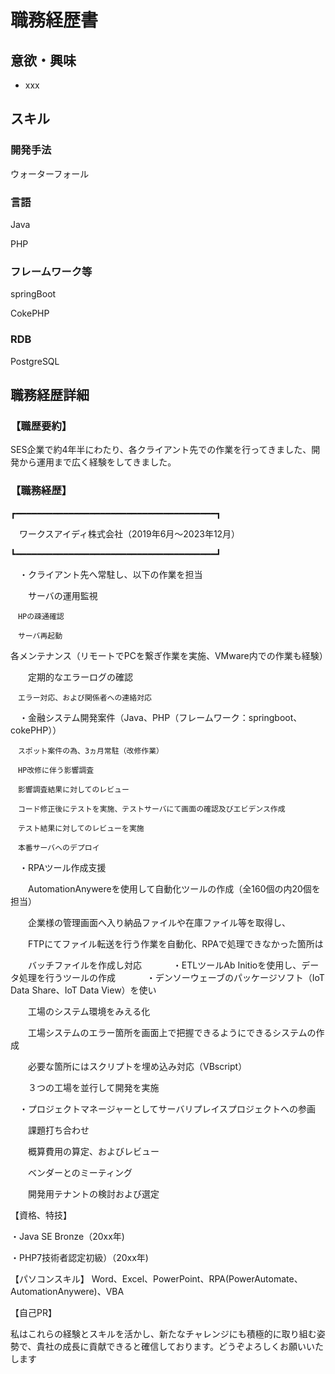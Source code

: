 # 職務経歴書

## 意欲・興味

- xxx

## スキル

### 開発手法

ウォーターフォール

### 言語

Java

PHP

### フレームワーク等

springBoot

CokePHP

### RDB

PostgreSQL


## 職務経歴詳細

### 【職歴要約】

SES企業で約4年半にわたり、各クライアント先での作業を行ってきました、開発から運用まで広く経験をしてきました。

### 【職務経歴】

┏━━━━━━━━━━━━━━━━━━━━━━━━━━━━━━━━━━━━━━┓

　ワークスアイディ株式会社（2019年6月～2023年12月）
 
┗━━━━━━━━━━━━━━━━━━━━━━━━━━━━━━━━━━━━━━┛

　・クライアント先へ常駐し、以下の作業を担当
 
　　サーバの運用監視
  
	　HPの疎通確認
  
	　サーバ再起動
  
各メンテナンス（リモートでPCを繋ぎ作業を実施、VMware内での作業も経験）

　　定期的なエラーログの確認
  
	　エラー対応、および関係者への連絡対応

　・金融システム開発案件（Java、PHP（フレームワーク：springboot、cokePHP））
 
	　スポット案件の為、3ヵ月常駐（改修作業）
  
	　HP改修に伴う影響調査
  
	　影響調査結果に対してのレビュー
  
	　コード修正後にテストを実施、テストサーバにて画面の確認及びエビデンス作成
  
	　テスト結果に対してのレビューを実施
  
	　本番サーバへのデプロイ

　・RPAツール作成支援
 
　　AutomationAnywereを使用して自動化ツールの作成（全160個の内20個を担当）
  
　　企業様の管理画面へ入り納品ファイルや在庫ファイル等を取得し、
  
　　FTPにてファイル転送を行う作業を自動化、RPAで処理できなかった箇所は
  
　　バッチファイルを作成し対応
　　
　・ETLツールAb Initioを使用し、データ処理を行うツールの作成
　　
　・デンソーウェーブのパッケージソフト（IoT Data Share、IoT Data View）を使い
 
　　工場のシステム環境をみえる化
  
　　工場システムのエラー箇所を画面上で把握できるようにできるシステムの作成
  
　　必要な箇所にはスクリプトを埋め込み対応（VBscript）
  
　　３つの工場を並行して開発を実施

　・プロジェクトマネージャーとしてサーバリプレイスプロジェクトへの参画
 
　　課題打ち合わせ
  
　　概算費用の算定、およびレビュー
  
　　ベンダーとのミーティング
  
　　開発用テナントの検討および選定

【資格、特技】

・Java SE Bronze（20xx年)

・PHP7技術者認定初級）（20xx年)

【パソコンスキル】
Word、Excel、PowerPoint、RPA(PowerAutomate、AutomationAnywere)、VBA

【自己PR】

私はこれらの経験とスキルを活かし、新たなチャレンジにも積極的に取り組む姿勢で、貴社の成長に貢献できると確信しております。どうぞよろしくお願いいたします
